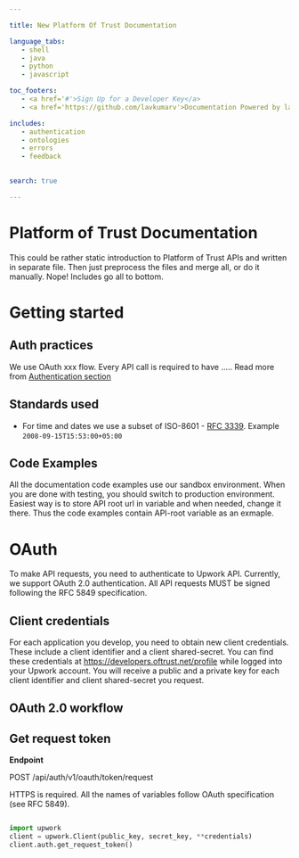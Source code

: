 ```yaml
--- 

title: New Platform Of Trust Documentation 

language_tabs: 
   - shell 
   - java
   - python
   - javascript

toc_footers: 
   - <a href='#'>Sign Up for a Developer Key</a> 
   - <a href='https://github.com/lavkumarv'>Documentation Powered by lav</a> 

includes: 
   - authentication
   - ontologies
   - errors 
   - feedback
   

search: true 

--- 
```


# Platform of Trust Documentation

This could be rather static introduction to Platform of Trust APIs and written in separate file. Then just preprocess the files and merge all, or do it 
manually. Nope! Includes go all to bottom. 

# Getting started

## Auth practices
We use OAuth xxx flow. Every API call is required to have ..... Read more from [Authentication section](#authentication)

## Standards used

* For time and dates we use a subset of ISO-8601 - [RFC 3339](https://www.ietf.org/rfc/rfc3339.txt). Example <code>2008-09-15T15:53:00+05:00</code>

## Code Examples 

<aside class="warning">
All the documentation code examples use our sandbox environment. When you are done with testing, you should switch to production environment. Easiest way is to store API root url in variable and when needed, change it there. Thus the code examples contain API-root variable as an exmaple. 
</aside>


# OAuth

To make API requests, you need to authenticate to Upwork API. Currently, we support OAuth 2.0 authentication. All API requests MUST be signed following the RFC 5849 specification.


## Client credentials

For each application you develop, you need to obtain new client credentials. These include a client identifier and a client shared-secret. You can find these credentials at https://developers.oftrust.net/profile while logged into your Upwork account. You will receive a public and a private key for each client identifier and client shared-secret you request.


## OAuth 2.0 workflow

## Get request token

**Endpoint**

POST /api/auth/v1/oauth/token/request

HTTPS is required. All the names of variables follow OAuth specification (see RFC 5849).

```python

import upwork
client = upwork.Client(public_key, secret_key, **credentials)
client.auth.get_request_token()

```

